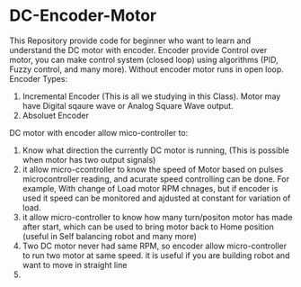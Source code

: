 # DC-Encoder-Motor
This Repository provide code for beginner who want to learn and understand the DC motor with encoder. 
Encoder provide Control over motor, you can make control system (closed loop) using algorithms (PID, Fuzzy control, and many more).
Without encoder motor runs in open loop.
Encoder Types: 
1. Incremental Encoder (This is all we studying in this Class). Motor may have Digital sqaure wave or Analog Square Wave output.
2. Absoluet Encoder
   
DC motor with encoder allow mico-controller to:
1. Know what direction the currently DC motor is running, (This is possible when motor has two output signals)
2. it allow micro-ccontroller to know the speed of Motor based on pulses microcontroller reading, and acurate speed controlling can be done. For example, With change of Load motor RPM chnages, but if encoder is used it speed can be monitored and ajdusted at constant for variation of load.
3. it allow micro-controller to know how many turn/positon motor has made after start, which can be used to bring motor back to Home position (useful in Self balancing robot and many more)
4. Two DC motor never had same RPM, so encoder allow micro-controller to run two motor at same speed. it is useful if you are building robot and want to move in straight line 
5. 
